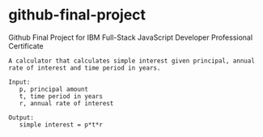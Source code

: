 # github-final-project
Github Final Project for IBM Full-Stack JavaScript Developer Professional Certificate

```
A calculator that calculates simple interest given principal, annual rate of interest and time period in years.

Input:  
   p, principal amount  
   t, time period in years  
   r, annual rate of interest  
   
Output:  
   simple interest = p*t*r
```
